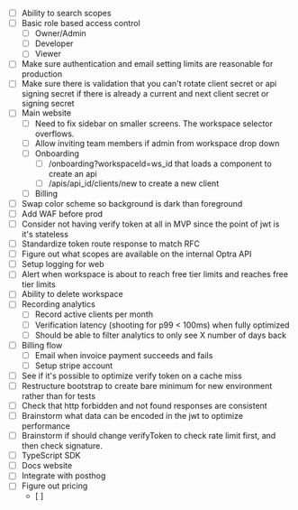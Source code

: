 - [ ] Ability to search scopes
- [ ] Basic role based access control
	- [ ] Owner/Admin
	- [ ] Developer
	- [ ] Viewer
- [ ] Make sure authentication and email setting limits are reasonable for production
- [ ] Make sure there is validation that you can't rotate client secret or api signing secret if there is already a current and next client secret or signing secret
- [ ] Main website
	- [ ] Need to fix sidebar on smaller screens. The workspace selector overflows.
	- [ ] Allow inviting team members if admin from workspace drop down
	- [ ] Onboarding
		- [ ] /onboarding?workspaceId=ws_id that loads a component to create an api
		- [ ] /apis/api_id/clients/new to create a new client
	- [ ] Billing
- [ ] Swap color scheme so background is dark than foreground
- [ ] Add WAF before prod
- [ ] Consider not having verify token at all in MVP since the point of jwt is it's stateless
- [ ] Standardize token route response to match RFC
- [ ] Figure out what scopes are available on the internal Optra API
- [ ] Setup logging for web
- [ ] Alert when workspace is about to reach free tier limits and reaches free tier limits
- [ ] Ability to delete workspace
- [ ] Recording analytics
	- [ ] Record active clients per month
	- [ ] Verification latency (shooting for p99 < 100ms) when fully optimized
	- [ ] Should be able to filter analytics to only see X number of days back
- [ ] Billing flow
	- [ ] Email when invoice payment succeeds and fails
	- [ ] Setup stripe account
- [ ] See if it's possible to optimize verify token on a cache miss
- [ ] Restructure bootstrap to create bare minimum for new environment rather than for tests
- [ ] Check that http forbidden and not found responses are consistent
- [ ] Brainstorm what data can be encoded in the jwt to optimize performance
- [ ] Brainstorm if should change verifyToken to check rate limit first, and then check signature.
- [ ] TypeScript SDK
- [ ] Docs website
- [ ] Integrate with posthog
- [ ] Figure out pricing
	- [ ] 